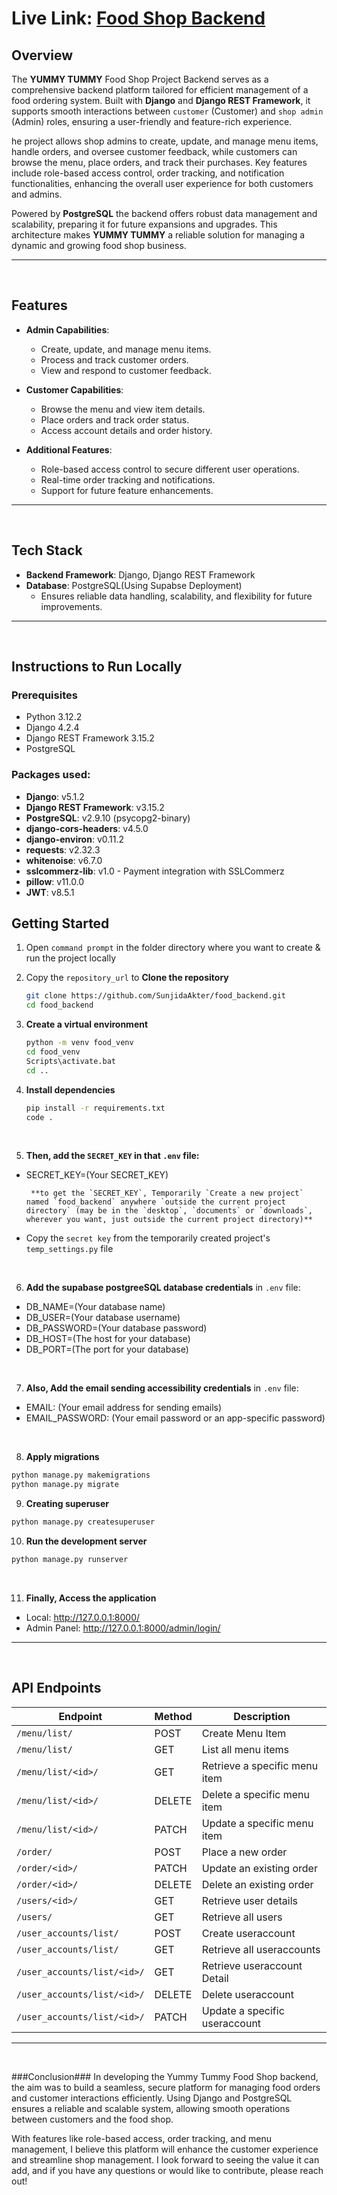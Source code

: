 # Live Link: [Food Shop Backend](https://assignment-twelfth.web.app)

## Overview

The **YUMMY TUMMY** Food Shop Project Backend serves as a comprehensive backend platform tailored for efficient management of a food ordering system. Built with **Django** and **Django REST Framework**, it supports smooth interactions between `customer` (Customer) and `shop admin` (Admin) roles, ensuring a user-friendly and feature-rich experience.

he project allows shop admins to create, update, and manage menu items, handle orders, and oversee customer feedback, while customers can browse the menu, place orders, and track their purchases. Key features include role-based access control, order tracking, and notification functionalities, enhancing the overall user experience for both customers and admins.

Powered by **PostgreSQL** the backend offers robust data management and scalability, preparing it for future expansions and upgrades. This architecture makes **YUMMY TUMMY**  a reliable solution for managing a dynamic and growing food shop business.

---

<br>

## Features

- **Admin Capabilities**:
  - Create, update, and manage menu items.
  - Process and track customer orders.
  - View and respond to customer feedback.

- **Customer Capabilities**:
  - Browse the menu and view item details.
  - Place orders and track order status.
  - Access account details and order history.

- **Additional Features**:
  - Role-based access control to secure different user operations.
  - Real-time order tracking and notifications.
  - Support for future feature enhancements.

 ---

 <br>

 ## Tech Stack

- **Backend Framework**: Django, Django REST Framework
- **Database**: PostgreSQL(Using Supabse Deployment)
  - Ensures reliable data handling, scalability, and flexibility for future improvements.

---

<br>

## Instructions to Run Locally

### Prerequisites

- Python 3.12.2
- Django 4.2.4
- Django REST Framework 3.15.2
- PostgreSQL

### Packages used:

- **Django**: v5.1.2
- **Django REST Framework**: v3.15.2 
- **PostgreSQL**: v2.9.10 (psycopg2-binary)
- **django-cors-headers**: v4.5.0 
- **django-environ**: v0.11.2 
- **requests**: v2.32.3 
- **whitenoise**: v6.7.0
- **sslcommerz-lib**: v1.0 - Payment integration with SSLCommerz
- **pillow**: v11.0.0 
- **JWT**: v8.5.1 


## Getting Started

1. Open `command prompt` in the folder directory where you want to create & run the project locally

2. Copy the `repository_url` to **Clone the repository**

   ```bash
   git clone https://github.com/SunjidaAkter/food_backend.git
   cd food_backend
   ```

3. **Create a virtual environment**

   ```bash
   python -m venv food_venv
   cd food_venv
   Scripts\activate.bat
   cd ..
   ```

4. **Install dependencies**

   ```bash
   pip install -r requirements.txt
   code .
   ```

<br>


5. **Then, add the `SECRET_KEY` in that `.env` file:**

- SECRET_KEY=(Your SECRET_KEY)

       **to get the `SECRET_KEY`, Temporarily `Create a new project` named `food_backend` anywhere `outside the current project directory` (may be in the `desktop`, `documents` or `downloads`, wherever you want, just outside the current project directory)**

- Copy the `secret key` from the temporarily created project's `temp_settings.py` file

<br>

6. **Add the supabase postgreeSQL database credentials** in `.env` file:

- DB_NAME=(Your database name)
- DB_USER=(Your database username)
- DB_PASSWORD=(Your database password)
- DB_HOST=(The host for your database)
- DB_PORT=(The port for your database)



<br>

7. **Also, Add the email sending accessibility credentials** in `.env` file:

- EMAIL: (Your email address for sending emails)
- EMAIL_PASSWORD: (Your email password or an app-specific password)

 
<br>

8. **Apply migrations**

```bash
python manage.py makemigrations
python manage.py migrate
```

9. **Creating superuser**

```bash
python manage.py createsuperuser
```

10. **Run the development server**

```bash
python manage.py runserver
```

<br>

11. **Finally, Access the application**

- Local: http://127.0.0.1:8000/
- Admin Panel: http://127.0.0.1:8000/admin/login/

---

<br>


## API Endpoints

| Endpoint            | Method | Description                     |
|-----------------------------|--------|---------------------------------|
| `/menu/list/`               | POST   | Create Menu Item                |
| `/menu/list/`               | GET    | List all menu items             |
| `/menu/list/<id>/`          | GET    | Retrieve a specific menu item   |
| `/menu/list/<id>/`          | DELETE | Delete a specific menu item     |
| `/menu/list/<id>/`          | PATCH  | Update a specific menu item     |
| `/order/`                   | POST   | Place a new order               |
| `/order/<id>/`              | PATCH  | Update an existing order        |
| `/order/<id>/`              | DELETE | Delete an existing order        |
| `/users/<id>/`              | GET    | Retrieve user details           |
| `/users/`                   | GET    | Retrieve all users              |
| `/user_accounts/list/`      | POST   | Create useraccount              |
| `/user_accounts/list/`      | GET    | Retrieve all useraccounts       |
| `/user_accounts/list/<id>/` | GET    | Retrieve useraccount Detail     |
| `/user_accounts/list/<id>/` | DELETE | Delete useraccount              |
| `/user_accounts/list/<id>/` | PATCH  | Update a specific useraccount   |

---

<br>


###Conclusion###
In developing the Yummy Tummy Food Shop backend, the aim was to build a seamless, secure platform for managing food orders and customer interactions efficiently. Using Django and PostgreSQL ensures a reliable and scalable system, allowing smooth operations between customers and the food shop.

With features like role-based access, order tracking, and menu management, I believe this platform will enhance the customer experience and streamline shop management. I look forward to seeing the value it can add, and if you have any questions or would like to contribute, please reach out!
